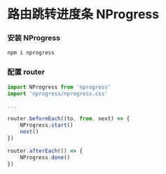 # 路由跳转进度条 NProgress

### 安装 NProgress
```bash
npm i nprogress
```

### 配置 router
```js
import NProgress from 'nprogress'
import 'nprogress/nprogress.css'

...

router.beforeEach((to, from, next) => {
    NProgress.start()
    next()
})

router.afterEach(() => {
    NProgress.done()
})
```